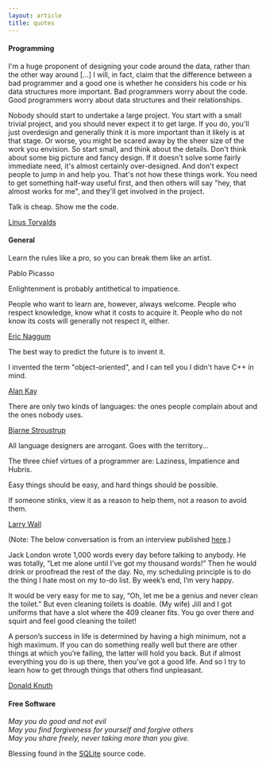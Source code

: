 ```yaml
---
layout: article
title: quotes
---
```


#### Programming

I'm a huge proponent of designing your code around the data, rather
than the other way around [...]  I will, in fact, claim that the
difference between a bad programmer and a good one is whether he
considers his code or his data structures more important. Bad
programmers worry about the code. Good programmers worry about data
structures and their relationships.

Nobody should start to undertake a large project. You start with a
small trivial project, and you should never expect it to get large. If
you do, you'll just overdesign and generally think it is more
important than it likely is at that stage. Or worse, you might be
scared away by the sheer size of the work you envision. So start
small, and think about the details. Don't think about some big picture
and fancy design. If it doesn't solve some fairly immediate need, it's
almost certainly over-designed. And don't expect people to jump in and
help you. That's not how these things work. You need to get something
half-way useful first, and then others will say "hey, that almost
works for me", and they'll get involved in the project.

Talk is cheap. Show me the code.

[Linus Torvalds](http://en.wikiquote.org/wiki/Linus_Torvalds)

#### General

Learn the rules like a pro, so you can break them like an artist.

Pablo Picasso

Enlightenment is probably antithetical to impatience.

People who want to learn are, however, always welcome. People who
respect knowledge, know what it costs to acquire it.  People who do
not know its costs will generally not respect it, either.

[Eric Naggum](http://www.xach.com/naggum/)

The best way to predict the future is to invent it.

I invented the term "object-oriented", and I can tell you I didn't
have C++ in mind.

[Alan Kay](https://en.wikipedia.org/wiki/Alan_Kay)

There are only two kinds of languages: the ones people complain about
and the ones nobody uses.

[Bjarne Stroustrup](https://en.wikipedia.org/wiki/Bjarne_Stroustrup)

All language designers are arrogant. Goes with the territory...

The three chief virtues of a programmer are: Laziness, Impatience and Hubris.

Easy things should be easy, and hard things should be possible.

If someone stinks, view it as a reason to help them, not a reason to
avoid them.

[Larry Wall](https://en.wikipedia.org/wiki/Larry_Wall)

(Note: The below conversation is from an interview published
[here](https://www.quantamagazine.org/computer-scientist-donald-knuth-cant-stop-telling-stories-20200416/).)

Jack London wrote 1,000 words every day before talking to anybody. He
was totally, “Let me alone until I’ve got my thousand words!” Then he
would drink or proofread the rest of the day. No, my scheduling
principle is to do the thing I hate most on my to-do list. By week’s
end, I’m very happy.

It would be very easy for me to say, “Oh, let me be a genius and never
clean the toilet.” But even cleaning toilets is doable. (My wife) Jill
and I got uniforms that have a slot where the 409 cleaner fits. You go
over there and squirt and feel good cleaning the toilet!

A person’s success in life is determined by having a high minimum, not
a high maximum. If you can do something really well but there are
other things at which you’re failing, the latter will hold you
back. But if almost everything you do is up there, then you’ve got a
good life. And so I try to learn how to get through things that others
find unpleasant.

[Donald Knuth](https://en.wikipedia.org/wiki/Donald_Knuth)

#### Free Software

_May you do good and not evil_  
_May you find forgiveness for yourself and forgive others_  
_May you share freely, never taking more than you give._  

Blessing found in the [SQLite](https://www.sqlite.org/different.html)
source code.
